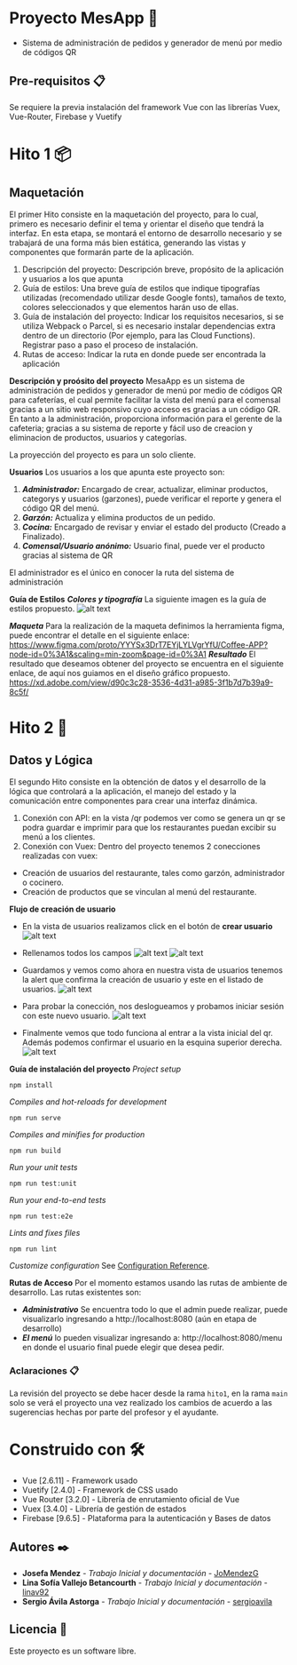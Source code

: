 # Proyecto MesApp 🚀

- Sistema de administración de pedidos y generador de menú por medio de códigos QR

## Pre-requisitos 📋

Se requiere la previa instalación del framework Vue con las librerías Vuex, Vue-Router, Firebase y Vuetify

# Hito 1 📦

## Maquetación

El primer Hito consiste en la maquetación del proyecto, para lo cual, primero es necesario definir el tema y orientar el diseño que tendrá la interfaz. En esta etapa, se montará el entorno de desarrollo necesario y se trabajará de una forma más bien estática, generando las vistas y componentes que formarán parte de la aplicación.

1. Descripción del proyecto: Descripción breve, propósito de la aplicación y usuarios a los que apunta
2. Guía de estilos: Una breve guía de estilos que indique tipografías utilizadas (recomendado
   utilizar desde Google fonts), tamaños de texto, colores seleccionados y que elementos harán
   uso de ellas.
3. Guía de instalación del proyecto: Indicar los requisitos necesarios, si se utiliza Webpack o Parcel, si es necesario instalar dependencias extra dentro de un directorio (Por ejemplo, para las Cloud Functions). Registrar paso a paso el proceso de instalación.
4. Rutas de acceso: Indicar la ruta en donde puede ser encontrada la aplicación

**Descripción y proósito del proyecto**
MesaApp es un sistema de administración de pedidos y generador de menú por medio de códigos QR para cafeterías, el cual permite facilitar la vista del menú para el comensal gracias a un sitio web responsivo cuyo acceso es gracias a un código QR. En tanto a la administración, proporciona información para el gerente de la cafeteria; gracias a su sistema de reporte y fácil uso de creacion y eliminacion de productos, usuarios y categorías.

La proyección del proyecto es para un solo cliente.

**Usuarios**
Los usuarios a los que apunta este proyecto son:

1. **_Administrador:_** Encargado de crear, actualizar, eliminar productos, categorys y usuarios (garzones), puede verificar el reporte y genera el código QR del menú.
2. **_Garzón:_** Actualiza y elimina productos de un pedido.
3. **_Cocina:_** Encargado de revisar y enviar el estado del producto (Creado a Finalizado).
4. **_Comensal/Usuario anónimo:_** Usuario final, puede ver el producto gracias al sistema de QR

El administrador es el único en conocer la ruta del sistema de administración

**Guía de Estilos**
**_Colores y tipografía_**
La siguiente imagen es la guía de estilos propuesto.
![alt text](https://github.com/Grupo-1-Mi-App/mesapp/blob/hito1/tipografia.png?raw=true)

**_Maqueta_**
Para la realización de la maqueta definimos la herramienta figma, puede encontrar el detalle en el siguiente enlace:
https://www.figma.com/proto/YYYSx3DrT7EYjLYLVgrYfU/Coffee-APP?node-id=0%3A1&scaling=min-zoom&page-id=0%3A1
**_Resultado_**
El resultado que deseamos obtener del proyecto se encuentra en el siguiente enlace, de aquí nos guiamos en el diseño gráfico propuesto.
https://xd.adobe.com/view/d90c3c28-3536-4d31-a985-3f1b7d7b39a9-8c5f/

# Hito 2 🧺

## Datos y Lógica

El segundo Hito consiste en la obtención de datos y el desarrollo de la lógica que controlará a la aplicación, el manejo del estado y la comunicación entre componentes para crear una interfaz dinámica.

1. Conexión con API: en la vista /qr podemos ver como se genera un qr se podra guardar e imprimir para que los restaurantes puedan excibir su menú a los clientes.
2. Conexión con Vuex: Dentro del proyecto tenemos 2 conecciones realizadas con vuex:

- Creación de usuarios del restaurante, tales como garzón, administrador o cocinero.
- Creación de productos que se vinculan al menú del restaurante.

**Flujo de creación de usuario**

- En la vista de usuarios realizamos click en el botón de **crear usuario**
  ![alt text](src/assets/readme/1.jpg)

- Rellenamos todos los campos
  ![alt text](src/assets/readme/2.jpg)
  ![alt text](src/assets/readme/3.jpg)

- Guardamos y vemos como ahora en nuestra vista de usuarios tenemos la alert que confirma la creación de usuario y este en el listado de usuarios.
  ![alt text](src/assets/readme/4.jpg)

- Para probar la conección, nos deslogueamos y probamos iniciar sesión con este nuevo usuario.
  ![alt text](src/assets/readme/5.jpg)

- Finalmente vemos que todo funciona al entrar a la vista inicial del qr. Además podemos confirmar el usuario en la esquina superior derecha.
  ![alt text](src/assets/readme/6.jpg)

**Guía de instalación del proyecto**
_Project setup_

```
npm install
```

_Compiles and hot-reloads for development_

```
npm run serve
```

_Compiles and minifies for production_

```
npm run build
```

_Run your unit tests_

```
npm run test:unit
```

_Run your end-to-end tests_

```
npm run test:e2e
```

_Lints and fixes files_

```
npm run lint
```

_Customize configuration_
See [Configuration Reference](https://cli.vuejs.org/config/).

**Rutas de Acceso**
Por el momento estamos usando las rutas de ambiente de desarrollo. Las rutas existentes son:

- **_Administrativo_** Se encuentra todo lo que el admin puede realizar, puede visualizarlo ingresando a http://localhost:8080 (aún en etapa de desarrollo)
- **_El menú_** lo pueden visualizar ingresando a: http://localhost:8080/menu en donde el usuario final puede elegir que desea pedir.

### Aclaraciones 📋

La revisión del proyecto se debe hacer desde la rama `hito1`, en la rama `main` solo se verá el proyecto una vez realizado los cambios de acuerdo a las sugerencias hechas por parte del profesor y el ayudante.

# Construido con 🛠️

- Vue [2.6.11] - Framework usado
- Vuetify [2.4.0] - Framework de CSS usado
- Vue Router [3.2.0] - Librería de enrutamiento oficial de Vue
- Vuex [3.4.0] - Librería de gestión de estados
- Firebase [9.6.5] - Plataforma para la autenticación y Bases de datos

## Autores ✒️

- **Josefa Mendez** - _Trabajo Inicial y documentación_ - [JoMendezG](https://github.com/JoMendezG)
- **Lina Sofía Vallejo Betancourth** - _Trabajo Inicial y documentación_ - [linav92](https://github.com/linav92)
- **Sergio Ávila Astorga** - _Trabajo Inicial y documentación_ - [sergioavila](https://github.com/sergioavila)

## Licencia 📄

Este proyecto es un software libre.
